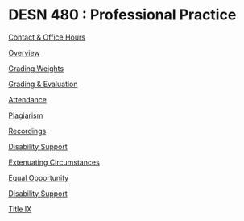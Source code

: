 # DESN 480 : Professional Practice

<!-- Contact & Office Hours -->
[Contact & Office Hours](https://raw.githubusercontent.com/vcd/syllabi/master/Components/Boilerplate/Contacts-Office-Hours.md ':include')


<!-- 480 Description, Learning Objectives, Additional Info -->
[Overview](https://raw.githubusercontent.com/vcd/syllabi/master/480-Professional-Practice/480-syllabus.md ':include')


<!-- Weights -->
[Grading Weights](https://raw.githubusercontent.com/vcd/syllabi/master/480-Professional-Practice/480-grading-weights.md ':include')


<!-- Grading and Evaluation -->
[Grading & Evaluation](https://raw.githubusercontent.com/vcd/syllabi/master/Components/Boilerplate/Grading-Evaluation.md ':include')


<!-- Boilerplate Policies -->
<!-- Attendance -->
[Attendance](https://raw.githubusercontent.com/vcd/syllabi/master/Components/Boilerplate/Attendance.md ':include')



<!-- Plagarism -->
[Plagiarism](https://raw.githubusercontent.com/vcd/syllabi/master/Components/Boilerplate/Plagarism.md ':include')


<!-- Recording -->
[Recordings](https://raw.githubusercontent.com/vcd/syllabi/master/Components/Boilerplate/Recordings.md ':include')


<!-- Disability Support -->
[Disability Support](https://raw.githubusercontent.com/vcd/syllabi/master/Components/Boilerplate/Disability-Support.md ':include')


<!-- Extenuating Circumstances -->
[Extenuating Circumstances](https://raw.githubusercontent.com/vcd/syllabi/master/Components/Boilerplate/Extenuating-Circumstances.md ':include')

<!-- Equal Opportunity -->
[Equal Opportunity](https://raw.githubusercontent.com/vcd/syllabi/master/Components/Boilerplate/Equal-Opportunity.md ':include')

<!-- Disability Support -->
[Disability Support](https://raw.githubusercontent.com/vcd/syllabi/master/Components/Boilerplate/Disability-Support.md ':include')

<!-- Title IX -->
[Title IX](https://raw.githubusercontent.com/vcd/syllabi/master/Components/Boilerplate/Title-IX.md ':include')